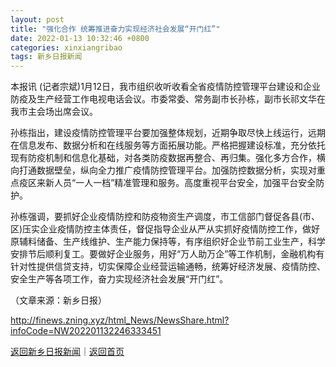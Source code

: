 ```yaml
---
layout: post
title: "强化合作 统筹推进奋力实现经济社会发展“开门红”"
date: 2022-01-13 10:32:46 +0800
categories: xinxiangribao
tags: 新乡日报新闻
---
```

<p>本报讯 (记者宗斌)1月12日，我市组织收听收看全省疫情防控管理平台建设和企业防疫及生产经营工作电视电话会议。市委常委、常务副市长孙栋，副市长祁文华在我市主会场出席会议。</p>
 <p>孙栋指出，建设疫情防控管理平台要加强整体规划，近期争取尽快上线运行，远期在信息发布、数据分析和在线服务等方面拓展功能。严格把握建设标准，充分依托现有防疫机制和信息化基础，对各类防疫数据再整合、再归集。强化多方合作，横向打通数据壁垒，纵向全力推广疫情防控管理平台。加强防控数据分析，实现对重点疫区来新人员“一人一档”精准管理和服务。高度重视平台安全，加强平台安全防护。</p>
 <p>孙栋强调，要抓好企业疫情防控和防疫物资生产调度，市工信部门督促各县(市、区)压实企业疫情防控主体责任，督促指导企业从严从实抓好疫情防控工作，做好原辅料储备、生产线维护、生产能力保持等，有序组织好企业节前工业生产，科学安排节后顺利复工。要做好企业服务，用好“万人助万企”等工作机制，金融机构有针对性提供信贷支持，切实保障企业经营运输通畅，统筹好经济发展、疫情防控、安全生产等各项工作，奋力实现经济社会发展“开门红”。</p><p class="em_media">（文章来源：新乡日报）</p>

<http://finews.zning.xyz/html_News/NewsShare.html?infoCode=NW202201132246333451>

[返回新乡日报新闻](//finews.withounder.com/category/xinxiangribao.html)｜[返回首页](//finews.withounder.com/)